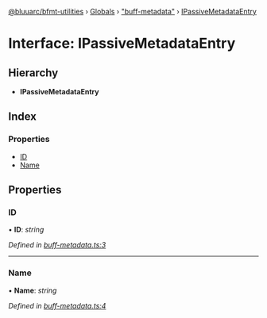 [@bluuarc/bfmt-utilities](../README.md) › [Globals](../globals.md) › ["buff-metadata"](../modules/_buff_metadata_.md) › [IPassiveMetadataEntry](_buff_metadata_.ipassivemetadataentry.md)

# Interface: IPassiveMetadataEntry

## Hierarchy

* **IPassiveMetadataEntry**

## Index

### Properties

* [ID](_buff_metadata_.ipassivemetadataentry.md#id)
* [Name](_buff_metadata_.ipassivemetadataentry.md#name)

## Properties

###  ID

• **ID**: *string*

*Defined in [buff-metadata.ts:3](https://github.com/BluuArc/bfmt-utilities/blob/71cd4d1/src/buff-metadata.ts#L3)*

___

###  Name

• **Name**: *string*

*Defined in [buff-metadata.ts:4](https://github.com/BluuArc/bfmt-utilities/blob/71cd4d1/src/buff-metadata.ts#L4)*
